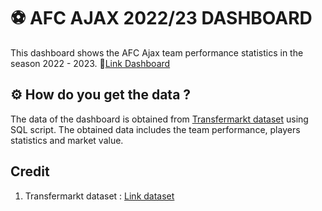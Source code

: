# ⚽ AFC AJAX 2022/23 DASHBOARD 
This dashboard shows the AFC Ajax team performance statistics in the season 2022 - 2023. 
🔗[Link Dashboard](https://public.tableau.com/app/profile/hendry.setiawan/viz/AjaxSeason202223/Dashboard1)

## ⚙️ How do you get the data ? 
The data of the dashboard is obtained from [Transfermarkt dataset](https://github.com/dcaribou/transfermarkt-datasets) using SQL script. The obtained data includes the team performance, players statistics and market value. 

## Credit
1. Transfermarkt dataset : [Link dataset](https://github.com/dcaribou/transfermarkt-datasets)
